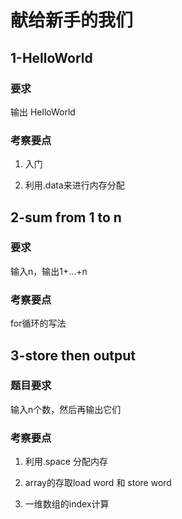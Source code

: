 # 献给新手的我们

## 1-HelloWorld

### 要求

输出 HelloWorld

### 考察要点

1. 入门

2. 利用.data来进行内存分配

## 2-sum from 1 to n

### 要求

输入n，输出1+...+n

### 考察要点

for循环的写法

## 3-store then output

### 题目要求

输入n个数，然后再输出它们

### 考察要点

1. 利用.space 分配内存

2. array的存取load word 和 store word

3. 一维数组的index计算
